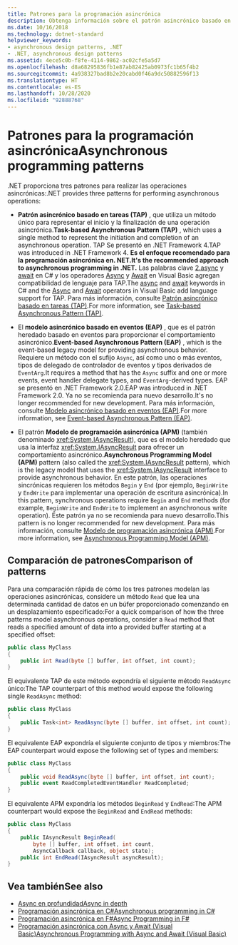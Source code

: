 ```yaml
---
title: Patrones para la programación asincrónica
description: Obtenga información sobre el patrón asincrónico basado en tareas (TAP), el patrón asincrónico basado en eventos (EAP) y el modelo de programación asincrónica (APM) en .NET.
ms.date: 10/16/2018
ms.technology: dotnet-standard
helpviewer_keywords:
- asynchronous design patterns, .NET
- .NET, asynchronous design patterns
ms.assetid: 4ece5c0b-f8fe-4114-9862-ac02cfe5a5d7
ms.openlocfilehash: d8a68295836fb1e87ab82425ab0973fc1b65f4b2
ms.sourcegitcommit: 4a938327bad8b2e20cabd0f46a9dc50882596f13
ms.translationtype: HT
ms.contentlocale: es-ES
ms.lasthandoff: 10/28/2020
ms.locfileid: "92888768"
---
```

# <a name="asynchronous-programming-patterns"></a><span data-ttu-id="096ab-103">Patrones para la programación asincrónica</span><span class="sxs-lookup"><span data-stu-id="096ab-103">Asynchronous programming patterns</span></span>

<span data-ttu-id="096ab-104">.NET proporciona tres patrones para realizar las operaciones asincrónicas:</span><span class="sxs-lookup"><span data-stu-id="096ab-104">.NET provides three patterns for performing asynchronous operations:</span></span>  

- <span data-ttu-id="096ab-105">**Patrón asincrónico basado en tareas (TAP)** , que utiliza un método único para representar el inicio y la finalización de una operación asincrónica.</span><span class="sxs-lookup"><span data-stu-id="096ab-105">**Task-based Asynchronous Pattern (TAP)** , which uses a single method to represent the initiation and completion of an asynchronous operation.</span></span> <span data-ttu-id="096ab-106">TAP Se presentó en .NET Framework 4.</span><span class="sxs-lookup"><span data-stu-id="096ab-106">TAP was introduced in .NET Framework 4.</span></span> <span data-ttu-id="096ab-107">**Es el enfoque recomendado para la programación asincrónica en. NET.**</span><span class="sxs-lookup"><span data-stu-id="096ab-107">**It's the recommended approach to asynchronous programming in .NET.**</span></span> <span data-ttu-id="096ab-108">Las palabras clave [2.async](../../csharp/language-reference/keywords/async.md) y [await](../../csharp/language-reference/operators/await.md) en C# y los operadores [Async](../../visual-basic/language-reference/modifiers/async.md) y [Await](../../visual-basic/language-reference/operators/await-operator.md) en Visual Basic agregan compatibilidad de lenguaje para TAP.</span><span class="sxs-lookup"><span data-stu-id="096ab-108">The [async](../../csharp/language-reference/keywords/async.md) and [await](../../csharp/language-reference/operators/await.md) keywords in C# and the [Async](../../visual-basic/language-reference/modifiers/async.md) and [Await](../../visual-basic/language-reference/operators/await-operator.md) operators in Visual Basic add language support for TAP.</span></span> <span data-ttu-id="096ab-109">Para más información, consulte [Patrón asincrónico basado en tareas (TAP)](task-based-asynchronous-pattern-tap.md).</span><span class="sxs-lookup"><span data-stu-id="096ab-109">For more information, see [Task-based Asynchronous Pattern (TAP)](task-based-asynchronous-pattern-tap.md).</span></span>  

- <span data-ttu-id="096ab-110">El **modelo asincrónico basado en eventos (EAP)** , que es el patrón heredado basado en eventos para proporcionar el comportamiento asincrónico.</span><span class="sxs-lookup"><span data-stu-id="096ab-110">**Event-based Asynchronous Pattern (EAP)** , which is the event-based legacy model for providing asynchronous behavior.</span></span> <span data-ttu-id="096ab-111">Requiere un método con el sufijo `Async`, así como uno o más eventos, tipos de delegado de controlador de eventos y tipos derivados de `EventArg`.</span><span class="sxs-lookup"><span data-stu-id="096ab-111">It requires a method that has the `Async` suffix and one or more events, event handler delegate types, and `EventArg`-derived types.</span></span> <span data-ttu-id="096ab-112">EAP se presentó en .NET Framework 2.0.</span><span class="sxs-lookup"><span data-stu-id="096ab-112">EAP was introduced in .NET Framework 2.0.</span></span> <span data-ttu-id="096ab-113">Ya no se recomienda para nuevo desarrollo.</span><span class="sxs-lookup"><span data-stu-id="096ab-113">It's no longer recommended for new development.</span></span> <span data-ttu-id="096ab-114">Para más información, consulte [Modelo asincrónico basado en eventos (EAP)](event-based-asynchronous-pattern-eap.md).</span><span class="sxs-lookup"><span data-stu-id="096ab-114">For more information, see [Event-based Asynchronous Pattern (EAP)](event-based-asynchronous-pattern-eap.md).</span></span>  

- <span data-ttu-id="096ab-115">El patrón **Modelo de programación asincrónica (APM)** (también denominado <xref:System.IAsyncResult>), que es el modelo heredado que usa la interfaz <xref:System.IAsyncResult> para ofrecer un comportamiento asincrónico.</span><span class="sxs-lookup"><span data-stu-id="096ab-115">**Asynchronous Programming Model (APM)** pattern (also called the <xref:System.IAsyncResult> pattern), which is the legacy model that uses the <xref:System.IAsyncResult> interface to provide asynchronous behavior.</span></span> <span data-ttu-id="096ab-116">En este patrón, las operaciones sincrónicas requieren los métodos `Begin` y `End` (por ejemplo, `BeginWrite` y `EndWrite` para implementar una operación de escritura asincrónica).</span><span class="sxs-lookup"><span data-stu-id="096ab-116">In this pattern, synchronous operations require `Begin` and `End` methods (for example, `BeginWrite` and `EndWrite` to implement an asynchronous write operation).</span></span> <span data-ttu-id="096ab-117">Este patrón ya no se recomienda para nuevo desarrollo.</span><span class="sxs-lookup"><span data-stu-id="096ab-117">This pattern is no longer recommended for new development.</span></span> <span data-ttu-id="096ab-118">Para más información, consulte [Modelo de programación asincrónica (APM)](asynchronous-programming-model-apm.md).</span><span class="sxs-lookup"><span data-stu-id="096ab-118">For more information, see [Asynchronous Programming Model (APM)](asynchronous-programming-model-apm.md).</span></span>  
  
## <a name="comparison-of-patterns"></a><span data-ttu-id="096ab-119">Comparación de patrones</span><span class="sxs-lookup"><span data-stu-id="096ab-119">Comparison of patterns</span></span>

<span data-ttu-id="096ab-120">Para una comparación rápida de cómo los tres patrones modelan las operaciones asincrónicas, considere un método `Read` que lea una determinada cantidad de datos en un búfer proporcionado comenzando en un desplazamiento especificado:</span><span class="sxs-lookup"><span data-stu-id="096ab-120">For a quick comparison of how the three patterns model asynchronous operations, consider a `Read` method that reads a specified amount of data into a provided buffer starting at a specified offset:</span></span>  
  
```csharp  
public class MyClass  
{  
    public int Read(byte [] buffer, int offset, int count);  
}  
```  

<span data-ttu-id="096ab-121">El equivalente TAP de este método expondría el siguiente método `ReadAsync` único:</span><span class="sxs-lookup"><span data-stu-id="096ab-121">The TAP counterpart of this method would expose the following single `ReadAsync` method:</span></span>  
  
```csharp
public class MyClass  
{  
    public Task<int> ReadAsync(byte [] buffer, int offset, int count);  
}  
```

<span data-ttu-id="096ab-122">El equivalente EAP expondría el siguiente conjunto de tipos y miembros:</span><span class="sxs-lookup"><span data-stu-id="096ab-122">The EAP counterpart would expose the following set of types and members:</span></span>  
  
```csharp  
public class MyClass  
{  
    public void ReadAsync(byte [] buffer, int offset, int count);  
    public event ReadCompletedEventHandler ReadCompleted;  
}  
```  
  
<span data-ttu-id="096ab-123">El equivalente APM expondría los métodos `BeginRead` y `EndRead`:</span><span class="sxs-lookup"><span data-stu-id="096ab-123">The APM counterpart would expose the `BeginRead` and `EndRead` methods:</span></span>  
  
```csharp  
public class MyClass  
{  
    public IAsyncResult BeginRead(  
        byte [] buffer, int offset, int count,
        AsyncCallback callback, object state);  
    public int EndRead(IAsyncResult asyncResult);  
}  
```  

## <a name="see-also"></a><span data-ttu-id="096ab-124">Vea también</span><span class="sxs-lookup"><span data-stu-id="096ab-124">See also</span></span>

- [<span data-ttu-id="096ab-125">Async en profundidad</span><span class="sxs-lookup"><span data-stu-id="096ab-125">Async in depth</span></span>](../async-in-depth.md)
- [<span data-ttu-id="096ab-126">Programación asincrónica en C#</span><span class="sxs-lookup"><span data-stu-id="096ab-126">Asynchronous programming in C#</span></span>](../../csharp/async.md)
- [<span data-ttu-id="096ab-127">Programación asincrónica en F#</span><span class="sxs-lookup"><span data-stu-id="096ab-127">Async Programming in F#</span></span>](../../fsharp/tutorials/asynchronous-and-concurrent-programming/async.md)
- [<span data-ttu-id="096ab-128">Programación asincrónica con Async y Await (Visual Basic)</span><span class="sxs-lookup"><span data-stu-id="096ab-128">Asynchronous Programming with Async and Await (Visual Basic)</span></span>](../../visual-basic/programming-guide/concepts/async/index.md)
